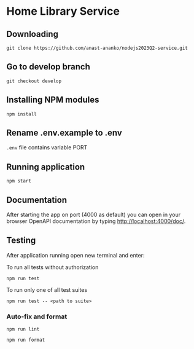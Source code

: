 # Home Library Service

## Downloading

```
git clone https://github.com/anast-ananko/nodejs2023Q2-service.git
```

## Go to develop branch

```
git checkout develop
```

## Installing NPM modules

```
npm install
```

## Rename .env.example to .env

`.env` file contains variable PORT

## Running application

```
npm start
```

## Documentation

After starting the app on port (4000 as default) you can open
in your browser OpenAPI documentation by typing <http://localhost:4000/doc/>.


## Testing

After application running open new terminal and enter:

To run all tests without authorization

```
npm run test
```

To run only one of all test suites

```
npm run test -- <path to suite>
```

### Auto-fix and format

```
npm run lint
```

```
npm run format
```
